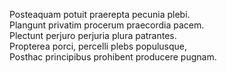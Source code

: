 Posteaquam potuit praerepta pecunia plebi.  
Plangunt privatim procerum praecordia pacem.  
Plectunt perjuro perjuria plura patrantes.  
Propterea porci, percelli plebs populusque,  
Posthac principibus prohibent producere pugnam.
